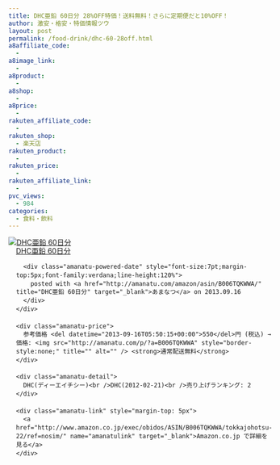 ```yaml
---
title: DHC亜鉛 60日分 28%OFF特価！送料無料！さらに定期便だと10%OFF！
author: 激安・格安・特価情報ツウ
layout: post
permalink: /food-drink/dhc-60-28off.html
a8affiliate_code:
  - 
a8image_link:
  - 
a8product:
  - 
a8shop:
  - 
a8price:
  - 
rakuten_affiliate_code:
  - 
rakuten_shop:
  - 楽天店
rakuten_product:
  - 
rakuten_price:
  - 
rakuten_affiliate_link:
  - 
pvc_views:
  - 984
categories:
  - 食料・飲料
---
```

<div class="amanatu-box" style="margin-bottom:0px;">
  <div class="amanatu-image" style="float:left;">
    <a href="http://www.amazon.co.jp/exec/obidos/ASIN/B006TQKWWA/tokkajohotsu-22/ref=nosim/" name="amanatulink" target="_blank"><img src="http://i1.wp.com/ecx.images-amazon.com/images/I/517FxLLYzmL._SL160_.jpg?w=546" alt="DHC亜鉛 60日分" style="border: none;" data-recalc-dims="1" /></a>
  </div>
  
  <div class="amanatu-info" style="float:left;margin-left:15px;line-height:120%">
    <div class="amanatu-name" style="margin-bottom:10px;line-height:120%">
      <a href="http://www.amazon.co.jp/exec/obidos/ASIN/B006TQKWWA/tokkajohotsu-22/ref=nosim/" name="amanatulink" target="_blank">DHC亜鉛 60日分</a> 
      
      <div class="amanatu-powered-date" style="font-size:7pt;margin-top:5px;font-family:verdana;line-height:120%">
        posted with <a href="http://amanatu.com/amazon/asin/B006TQKWWA/" title="DHC亜鉛 60日分" target="_blank">あまなつ</a> on 2013.09.16
      </div>
    </div>
    
    <div class="amanatu-price">
      参考価格 <del datetime="2013-09-16T05:50:15+00:00">550</del>円 (税込) → 価格: <img src="http://amanatu.com/p/?a=B006TQKWWA" style="border-style:none;" title="" alt="" /> <strong>通常配送無料</strong>
    </div>
    
    <div class="amanatu-detail">
      DHC(ディーエイチシー)<br />DHC(2012-02-21)<br />売り上げランキング: 2
    </div>
    
    <div class="amanatu-link" style="margin-top: 5px">
      <a href="http://www.amazon.co.jp/exec/obidos/ASIN/B006TQKWWA/tokkajohotsu-22/ref=nosim/" name="amanatulink" target="_blank">Amazon.co.jp で詳細を見る</a>
    </div>
  </div>
  
  <div class="amanatu-footer" style="clear: left">
  </div>
</div>